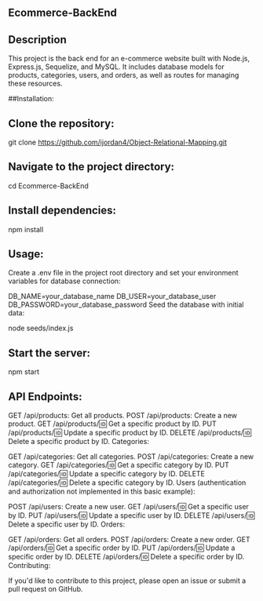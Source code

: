 ## Ecommerce-BackEnd

## Description

This project is the back end for an e-commerce website built with Node.js, Express.js, Sequelize, and MySQL. It includes database models for products, categories, users, and orders, as well as routes for managing these resources.

##Installation:

## Clone the repository:


git clone https://github.com/ijordan4/Object-Relational-Mapping.git
## Navigate to the project directory:

cd Ecommerce-BackEnd
## Install dependencies:

npm install

## Usage:

Create a .env file in the project root directory and set your environment variables for database connection:

DB_NAME=your_database_name
DB_USER=your_database_user
DB_PASSWORD=your_database_password
Seed the database with initial data:

node seeds/index.js

## Start the server:
npm start

## API Endpoints:

GET /api/products: Get all products.
POST /api/products: Create a new product.
GET /api/products/:id: Get a specific product by ID.
PUT /api/products/:id: Update a specific product by ID.
DELETE /api/products/:id: Delete a specific product by ID.
Categories:

GET /api/categories: Get all categories.
POST /api/categories: Create a new category.
GET /api/categories/:id: Get a specific category by ID.
PUT /api/categories/:id: Update a specific category by ID.
DELETE /api/categories/:id: Delete a specific category by ID.
Users (authentication and authorization not implemented in this basic example):

POST /api/users: Create a new user.
GET /api/users/:id: Get a specific user by ID.
PUT /api/users/:id: Update a specific user by ID.
DELETE /api/users/:id: Delete a specific user by ID.
Orders:

GET /api/orders: Get all orders.
POST /api/orders: Create a new order.
GET /api/orders/:id: Get a specific order by ID.
PUT /api/orders/:id: Update a specific order by ID.
DELETE /api/orders/:id: Delete a specific order by ID.
Contributing:

If you'd like to contribute to this project, please open an issue or submit a pull request on GitHub.
